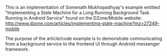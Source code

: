 This is an implementation of Somenath Mukhopadhyay's example entitled "Implementing a State Machine for a Long Running Background Task Running in Android Service" found on the DZone/Mobile website: http://www.dzone.com/articles/implementing-state-machine?mz=27249-mobile

The purpose of the article/code example is to demonstrate communicating from a background service to the frontend UI through Android messenger framework.  